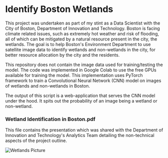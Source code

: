 # Identify Boston Wetlands

This project was undertaken as part of my stint as a Data Scientist with the City of Boston, Department of Innovation and Technology. 
Boston is facing climate related issues, such as extremely hot weather and risk of flooding, all of which can be mitigated by a natural resource 
present in the city, the wetlands. The goal is to help Boston's Environment Department to use satellite image data to identify wetlands and 
non-wetlands in the city, for better resource allocation by the city and the residents. 

This repository does not contain the image data used for training/testing the model. The code was implemented in Google Colab to use the free GPUs available for training the model. This implementation uses PyTorch framework to train a Convolutional Neural Network (CNN) model on images of wetlands and non-wetlands in Boston.

The output of this script is a web-application that serves the CNN model under the hood. It spits out the probability of an image being a wetland or non-wetland.

### Wetland Identification in Boston.pdf 
This file contains the presentation which was shared with the Department of Innovation and Technology's Analytics Team detailing the non-technical aspects of the project outline.



![Wetlands Picture](https://user-images.githubusercontent.com/90286831/186621792-b537f1e2-11c4-43c0-8f3c-16a3f33c250c.png)
